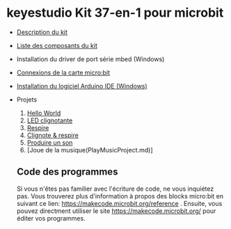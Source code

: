 # keyestudio Kit 37-en-1 pour microbit

- [Description du kit](KitDescription.md)
- [Liste des composants du kit](KitList.md)
- Installation du driver de port série mbed (Windows)
- [Connexions de la carte micro:bit](MicrobitPins.md)
- [Installation du logiciel Arduino IDE (Windows)](InstallArduinoIde.md)
- Projets
  1. [Hello World](HelloWorldProject.md)
  2. [LED clignotante](LedBlinkProject.md)
  3. [Respire](BreathProject.md)
  4. [Clignote & respire](BlinkAndBreathProject.md)
  5. [Produire un son](MakeASoundProject.md)
  6. [Joue de la musique(PlayMusicProject.md)]

  ## Code des programmes

  Si vous n'êtes pas familier avec l'écriture de code, ne vous inquiétez pas. Vous trouverez plus d'information à propos des blocks micro:bit en suivant ce lien: https://makecode.microbit.org/reference . Ensuite, vous pouvez directment utiliser le site https://makecode.microbit.org/ pour éditer vos programmes.
